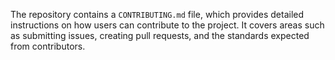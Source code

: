 The repository contains a `CONTRIBUTING.md` file, which provides detailed instructions on how users can contribute to the project. It covers areas such as submitting issues, creating pull requests, and the standards expected from contributors.
